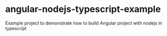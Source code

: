 # angular-nodejs-typescript-example
Example  project to demonstrate how to build Angular project with nodejs in typescript

